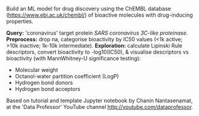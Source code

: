 Build an ML model for drug discovery using the ChEMBL database (https://www.ebi.ac.uk/chembl/) of bioactive molecules with drug-inducing properties.

**Query:** 'coronavirus' target protein *SARS coronavirus 3C-like proteinase*.\
**Preprocess:** drop na, categorise bioactivity by IC50 values (<1k active; >10k inactive; 1k-10k intermediate).
**Exploration:** calculate Lipinski Rule descriptors, convert bioactivity to -log10(IC50), & visualise descriptors vs bioactivity (with MannWhitney-U significance testing):
- Molecular weight
- Octanol-water partition coefficient (LogP)
- Hydrogen bond donors
- Hydrogen bond acceptors


Based on tutorial and template Jupyter notebook by Chanin Nantasenamat, 
at the 'Data Professor' YouTube channel http://youtube.com/dataprofessor.
